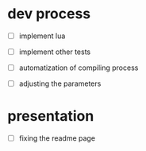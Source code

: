 
# dev process 
- [ ] implement lua 
- [ ] implement other tests 
- [ ] automatization of compiling process  
- [ ] adjusting the parameters 


# presentation 

- [ ] fixing the readme page 
